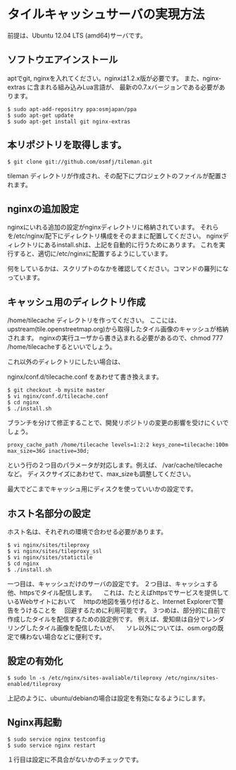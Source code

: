 タイルキャッシュサーバの実現方法
==================================


前提は、Ubuntu 12.04 LTS (amd64)サーバです。

ソフトウエアインストール
------------------------

aptでgit, nginxを入れてください。nginxは1.2.x版が必要です。
また、nginx-extras に含まれる組み込みLua言語が、
最新の0.7.xバージョンである必要があります。

    $ sudo apt-add-repositry ppa:osmjapan/ppa 
    $ sudo apt-get update
    $ sudo apt-get install git nginx-extras

本リポジトリを取得します。
---------------------------

    $ git clone git://github.com/osmfj/tileman.git

tileman ディレクトリが作成され、その配下にプロジェクトのファイルが配置されます。

nginxの追加設定
---------------

nginxにいれる追加の設定がnginxディレクトリに格納されています。
それらを/etc/nginx/配下にディレクトリ構成をそのままに配置してください。
nginxディレクトリにあるinstall.shは、上記を自動的に行うためにあります。
これを実行すると、適切に/etc/nginxに配置するようにしています。

何をしているかは、スクリプトのなかを確認してください。コマンドの羅列になっています。

キャッシュ用のディレクトリ作成
-------------------------------

/home/tilecache ディレクトリを作ってください。
ここには、upstream(tile.openstreetmap.org)から取得したタイル画像のキャッシュが格納されます。
nginxの実行ユーザから書き込まれる必要があるので、chmod 777 /home/tilecacheするといいでしょう。

これ以外のディレクトリにしたい場合は、

nginx/conf.d/tilecache.conf をあわせて書き換えます。

    $ git checkout -b mysite master
    $ vi nginx/conf.d/tilecache.conf 
    $ cd nginx
    $ ./install.sh

ブランチを分けて修正することで、開発リポジトリの変更の影響を受けにくいでしょう。

    proxy_cache_path /home/tilecache levels=1:2:2 keys_zone=tilecache:100m max_size=36G inactive=30d;

という行の２つ目のパラメータが対応します。例えば、 /var/cache/tilecache など。
ディスクサイズにあわせて、max_sizeも調整してください。

最大でどこまでキャッシュ用にディスクを使っていいかの設定です。

ホスト名部分の設定
------------------

ホスト名は、それぞれの環境で合わせる必要があります。

    $ vi nginx/sites/tileproxy
    $ vi nginx/sites/tileproxy_ssl
    $ vi nginx/sites/statictile
    $ cd nginx
    $ ./install.sh

一つ目は、キャッシュだけのサーバの設定です。
２つ目は、キャッシュする他、httpsでタイル配信します。
　これは、たとえばhttpsでサービスを提供しているWebサイトにおいて
　httpの地図を張り付けると、Internet Explorerで警告をうけることを
　回避するために利用可能です。
３つめは、部分的に自前で作成したタイルを配信するための設定例です。
例えば、愛知県は自分でレンダリングしたタイル画像を配信したいが、
　ソレ以外については、osm.orgの既定で構わない場合などに便利です。

設定の有効化
----------------

    $ sudo ln -s /etc/nginx/sites-avaliable/tileproxy /etc/nginx/sites-enabled/tileproxy

上記のように、ubuntu/debianの場合は設定を有効になるようにします。

Nginx再起動
---------------

    $ sudo service nginx testconfig
    $ sudo service nginx restart

１行目は設定に不具合がないかのチェックです。
